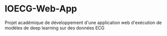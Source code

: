 # IOECG-Web-App
Projet académique de développement d'une application web d'exécution de modèles de deep learning sur des données ECG
